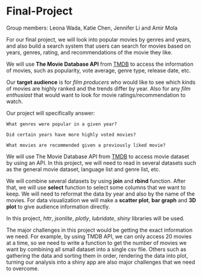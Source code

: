 # Final-Project
Group members: Leona Wada, Katie Chen, Jennifer Li and Amir Mola

For our final project, we will look into popular movies by genres and years, and also build a search system that users can search for movies based on years, genres, rating, and recommendations of the movie they like.

We will use **The Movie Database API** from [TMDB](www.themoviedb.org/documentation/api) to access the information of movies, such as popularity, vote average, genre type, release date, etc. 

Our **target audience** is for *film producers* who would like to see which kinds of movies are highly ranked and the trends differ by year. Also for any *film enthusiast* that would want to look for movie ratings/recommendation to watch.

Our project will specifically answer:

`What genres were popular in a given year?`

`Did certain years have more highly voted movies?`

`What movies are recommended given a previously liked movie?`


We will use The Movie Database API from [TMDB](www.themoviedb.org/documentation/api) to access movie dataset by using an API. In this project, we will need to read in several datasets such as the general movie dataset, language list and genre list, etc. 

We will combine several datasets by using **join** and **rbind** function. After that, we will use **select** function to select some columns that we want to keep. We will need to reformat the data by year and also by the name of the movies. For data visualization we will make a **scatter plot**, **bar graph** and **3D plot** to give audience information directly. 

In this project, *httr*, *jsonlite*, *plotly*, *lubridate*, *shiny* libraries will be used. 

The major challenges in this project would be getting the exact information we need. For example, by using TMDB API, we can only access 20 movies at a time, so we need to write a function to get the number of movies we want by combining all small dataset into a single csv file. Others such as gathering the data and sorting them in order, rendering the data into plot, turning our analysis into a shiny app are also major challenges that we need to overcome. 
